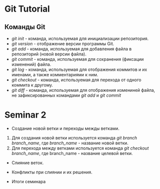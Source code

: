 # **Git Tutorial**

## **Команды Git**

* *git init* - команда, используемая для инициализации репозитория.
* *git version* - отображение версии программы Git.
* *git add* - команда, используемая для добавления файла в репозиторий (новой версии файла).
* *git commit* - команда, используемая для сохранения (фиксации изменений) файла.
* *git log* - команда, используемая для отображения коммитов и их именами, а также комментариями к ним.
* *git checkout* - команда, используемая для перехода от одного коммита к другому.
* *git diff* - команда, используемая для отображения измениней файла, не зафиксированных командами *git add* и *git commit*

# Seminar 2
* Создание новой ветки и переходы межды ветками.
1. Для создания новой ветки используется команда *git branch branch_name*, где *branch_name* - название новой ветки.
2. Для перехода между ветками используется команда *git checkout branch_name*, где branch_name - название целевой ветки.
* Слияние веток.

* Конфликты при слиянии и их решения.

* Итоги семинара
